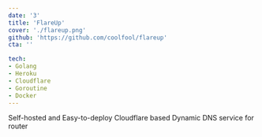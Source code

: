 ```yaml
---
date: '3'
title: 'FlareUp'
cover: './flareup.png'
github: 'https://github.com/coolfool/flareup'
cta: ''

tech:
- Golang
- Heroku
- Cloudflare
- Goroutine
- Docker
---
```


Self-hosted and Easy-to-deploy Cloudflare based Dynamic DNS service for router 